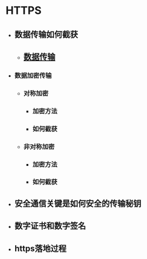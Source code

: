 # HTTPS

* ## 数据传输如何截获

  * ## [数据传输](/network-protocol/chapter0.md)
* ### 数据加密传输

  * ### 对称加密

    * ### 加密方法
    * ### 如何截获

  * ### 非对称加密

    * ### 加密方法
    * ### 如何截获
* ## 安全通信关键是如何安全的传输秘钥
* ## 数字证书和数字签名
* ## https落地过程



